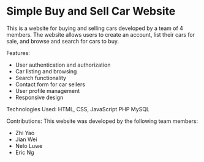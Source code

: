 # Simple Buy and Sell Car Website

This is a website for buying and selling cars developed by a team of 4 members. The website allows users to create an account, list their cars for sale, and browse and search for cars to buy.

Features:
+ User authentication and authorization
+ Car listing and browsing
+ Search functionality
+ Contact form for car sellers
+ User profile management
+ Responsive design

Technologies Used:
HTML, CSS, JavaScript
PHP
MySQL

Contributions:
This website was developed by the following team members:

- Zhi Yao
- Jian Wei
- Nelo Luwe
- Eric Ng
